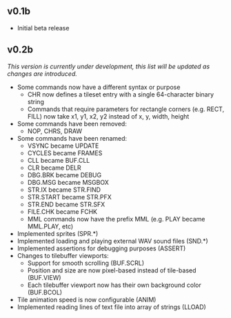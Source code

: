 ## v0.1b

- Initial beta release

## v0.2b 
*This version is currently under development, this list will be updated as changes are introduced.*

- Some commands now have a different syntax or purpose
	- CHR now defines a tileset entry with a single 64-character binary string
	- Commands that require parameters for rectangle corners (e.g. RECT, FILL) now take x1, y1, x2, y2 instead of x, y, width, height
- Some commands have been removed:
	- NOP, CHRS, DRAW
- Some commands have been renamed:
	- VSYNC became UPDATE
	- CYCLES became FRAMES
	- CLL became BUF.CLL
	- CLR became DELR
	- DBG.BRK became DEBUG
	- DBG.MSG became MSGBOX
	- STR.IX became STR.FIND
	- STR.START became STR.PFX
	- STR.END became STR.SFX
	- FILE.CHK became FCHK
	- MML commands now have the prefix MML (e.g. PLAY became MML.PLAY, etc)
- Implemented sprites (SPR.*)
- Implemented loading and playing external WAV sound files (SND.*)
- Implemented assertions for debugging purposes (ASSERT)
- Changes to tilebuffer viewports:
	- Support for smooth scrolling (BUF.SCRL)
	- Position and size are now pixel-based instead of tile-based (BUF.VIEW)
	- Each tilebuffer viewport now has their own background color (BUF.BCOL)
- Tile animation speed is now configurable (ANIM)
- Implemented reading lines of text file into array of strings (LLOAD)
